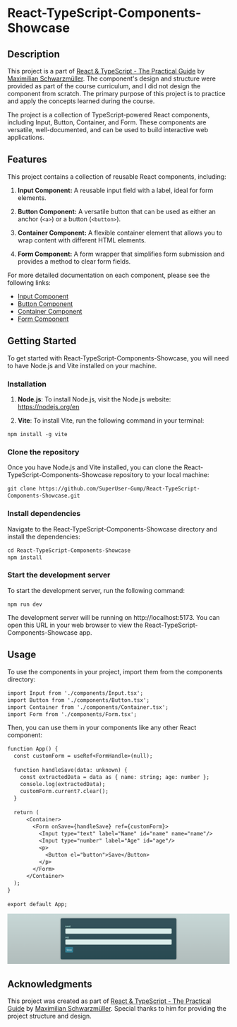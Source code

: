 # React-TypeScript-Components-Showcase

## Description

This project is a part of [React & TypeScript - The Practical Guide](https://www.udemy.com/course/react-typescript-the-practical-guide/) by [Maximilian Schwarzmüller](https://github.com/academind). The component's design and structure were provided as part
of the course curriculum, and I did not design the component from scratch. The primary purpose of this project is to
practice and apply the concepts learned during the course.

The project is a collection of TypeScript-powered React components, including Input, Button, Container, and Form. These components are versatile, well-documented, and can be used to build interactive web applications.

## Features

This project contains a collection of reusable React components, including:

1. **Input Component:** A reusable input field with a label, ideal for form elements.

2. **Button Component:** A versatile button that can be used as either an anchor (`<a>`) or a button (`<button>`).

3. **Container Component:** A flexible container element that allows you to wrap content with different HTML elements.

4. **Form Component:** A form wrapper that simplifies form submission and provides a method to clear form fields.

For more detailed documentation on each component, please see the following links:

- [Input Component](/docs/Input/Input.md)
- [Button Component](/docs/Button/Button.md)
- [Container Component](/docs/Container/Container.md)
- [Form Component](/docs/Form/Form.md)

## Getting Started

To get started with React-TypeScript-Components-Showcase, you will need to have Node.js and Vite installed on your
machine.

### Installation

1. **Node.js**: To install Node.js, visit the Node.js website: https://nodejs.org/en

2. **Vite**: To install Vite, run the following command in your terminal:

```
npm install -g vite
```

### Clone the repository

Once you have Node.js and Vite installed, you can clone the React-TypeScript-Components-Showcase repository to your
local machine:

```
git clone https://github.com/SuperUser-Gump/React-TypeScript-Components-Showcase.git
```

### Install dependencies

Navigate to the React-TypeScript-Components-Showcase directory and install the dependencies:

```
cd React-TypeScript-Components-Showcase
npm install
```

### Start the development server

To start the development server, run the following command:

```
npm run dev
```

The development server will be running on http://localhost:5173. You can open this URL in your web browser to view the
React-TypeScript-Components-Showcase app.

## Usage

To use the components in your project, import them from the components directory:

```tsx
import Input from './components/Input.tsx';
import Button from './components/Button.tsx';
import Container from './components/Container.tsx';
import Form from './components/Form.tsx';
```

Then, you can use them in your components like any other React component:

```tsx
function App() {
  const customForm = useRef<FormHandle>(null);

  function handleSave(data: unknown) {
    const extractedData = data as { name: string; age: number };
    console.log(extractedData);
    customForm.current?.clear();
  }

  return (
      <Container>
        <Form onSave={handleSave} ref={customForm}>
          <Input type="text" label="Name" id="name" name="name"/>
          <Input type="number" label="Age" id="age"/>
          <p>
            <Button el="button">Save</Button>
          </p>
        </Form>
      </Container>
  );
}

export default App;
```

![Screenshot](/public/images/screenshot.png)

## Acknowledgments

This project was created as part of [React & TypeScript - The Practical Guide](https://www.udemy.com/course/react-typescript-the-practical-guide/) by [Maximilian Schwarzmüller](https://github.com/academind). Special thanks to him for providing the project
structure and design.
